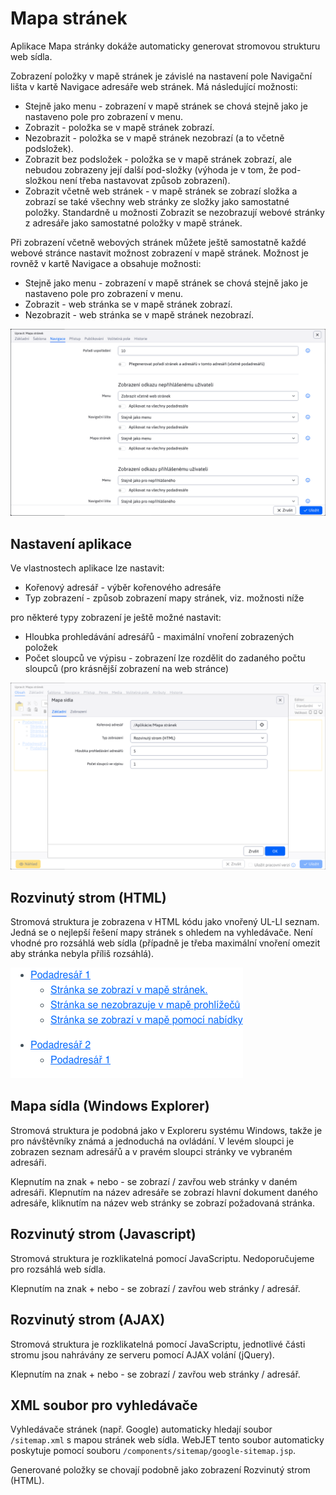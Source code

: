 # Mapa stránek

Aplikace Mapa stránky dokáže automaticky generovat stromovou strukturu web sídla.

Zobrazení položky v mapě stránek je závislé na nastavení pole Navigační lišta v kartě Navigace adresáře web stránek. Má následující možnosti:
- Stejně jako menu - zobrazení v mapě stránek se chová stejně jako je nastaveno pole pro zobrazení v menu.
- Zobrazit - položka se v mapě stránek zobrazí.
- Nezobrazit - položka se v mapě stránek nezobrazí (a to včetně podsložek).
- Zobrazit bez podsložek - položka se v mapě stránek zobrazí, ale nebudou zobrazeny její další pod-složky (výhoda je v tom, že pod-složkou není třeba nastavovat způsob zobrazení).
- Zobrazit včetně web stránek - v mapě stránek se zobrazí složka a zobrazí se také všechny web stránky ze složky jako samostatné položky. Standardně u možnosti Zobrazit se nezobrazují webové stránky z adresáře jako samostatné položky v mapě stránek.

Při zobrazení včetně webových stránek můžete ještě samostatně každé webové stránce nastavit možnost zobrazení v mapě stránek. Možnost je rovněž v kartě Navigace a obsahuje možnosti:
- Stejně jako menu - zobrazení v mapě stránek se chová stejně jako je nastaveno pole pro zobrazení v menu.
- Zobrazit - web stránka se v mapě stránek zobrazí.
- Nezobrazit - web stránka se v mapě stránek nezobrazí.

![](groups-dialog.png)

## Nastavení aplikace

Ve vlastnostech aplikace lze nastavit:
- Kořenový adresář - výběr kořenového adresáře
- Typ zobrazení - způsob zobrazení mapy stránek, viz. možnosti níže

pro některé typy zobrazení je ještě možné nastavit:
- Hloubka prohledávání adresářů - maximální vnoření zobrazených položek
- Počet sloupců ve výpisu - zobrazení lze rozdělit do zadaného počtu sloupců (pro krásnější zobrazení na web stránce)

![](editor-dialog.png)

## Rozvinutý strom (HTML)

Stromová struktura je zobrazena v HTML kódu jako vnořený UL-LI seznam. Jedná se o nejlepší řešení mapy stránek s ohledem na vyhledávače. Není vhodné pro rozsáhlá web sídla (případně je třeba maximální vnoření omezit aby stránka nebyla příliš rozsáhlá).

![](sitemap.png)

## Mapa sídla (Windows Explorer)

Stromová struktura je podobná jako v Exploreru systému Windows, takže je pro návštěvníky známá a jednoduchá na ovládání. V levém sloupci je zobrazen seznam adresářů a v pravém sloupci stránky ve vybraném adresáři.

Klepnutím na znak + nebo - se zobrazí / zavřou web stránky v daném adresáři. Klepnutím na název adresáře se zobrazí hlavní dokument daného adresáře, kliknutím na název web stránky se zobrazí požadovaná stránka.

## Rozvinutý strom (Javascript)

Stromová struktura je rozklikatelná pomocí JavaScriptu. Nedoporučujeme pro rozsáhlá web sídla.

Klepnutím na znak + nebo - se zobrazí / zavřou web stránky / adresář.

## Rozvinutý strom (AJAX)

Stromová struktura je rozklikatelná pomocí JavaScriptu, jednotlivé části stromu jsou nahrávány ze serveru pomocí AJAX volání (jQuery).

Klepnutím na znak + nebo - se zobrazí / zavřou web stránky / adresář.

## XML soubor pro vyhledávače

Vyhledávače stránek (např. Google) automaticky hledají soubor `/sitemap.xml` s mapou stránek web sídla. WebJET tento soubor automaticky poskytuje pomocí souboru `/components/sitemap/google-sitemap.jsp`.

Generované položky se chovají podobně jako zobrazení Rozvinutý strom (HTML).
